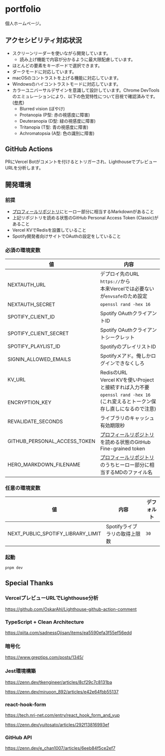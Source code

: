 # portfolio

個人ホームページ。

## アクセシビリティ対応状況

- スクリーンリーダーを使いながら開発しています。
  - 読み上げ機能で内容が分かるように最大限配慮しています。
- ほとんどの要素をキーボードで選択できます。
- ダークモードに対応しています。
- macOSのコントラストを上げる機能に対応しています。
- Windowsのハイコントラストモードに対応しています。
- カラーユニバーサルデザインを意識して設計しています。Chrome DevToolsのエミュレーションにより、以下の色覚特性について目視で確認済みです。([参考](https://accessible-usable.net/2021/07/entry_210711.html))
  - Blurred vision (ぼやけ)
  - Protanopia (P型: 赤の視感度に障害)
  - Deuteranopia (D型: 緑の視感度に障害)
  - Tritanopia (T型: 青の視感度に障害)
  - Achromatopsia (A型: 色の識別に障害)

## GitHub Actions

PRにVercel Botがコメントを付けるとトリガーされ、LighthouseでプレビューURLを分析します。

## 開発環境

### 前提

- [プロフィールリポジトリ](https://github.com/biyoai/biyoai)にヒーロー部分に相当するMarkdownがあること
- 上記リポジトリを読める状態のGitHub Personal Access Token (Classic)があること
- Vercel KVでRedisを設置していること
- Spotify開発者向けサイトでOAuthの設定をしていること

### 必須の環境変数

|値|内容|
|---|---|
|NEXTAUTH_URL|デプロイ先のURL `https://`から<br>本来Vercelでは必要ないが`envsafe`のため設定|
|NEXTAUTH_SECRET|`openssl rand -hex 16`|
|SPOTIFY_CLIENT_ID|Spotify OAuthクライアントID|
|SPOTIFY_CLIENT_SECRET|Spotify OAuthクライアントシークレット|
|SPOTIFY_PLAYLIST_ID|SpotifyのプレイリストID|
|SIGNIN_ALLOWED_EMAILS|Spotifyメアド。俺しかログインできなくしろ|
|KV_URL|RedisのURL<br>Vercel KVを使いProjectと接続すれば入力不要|
|ENCRYPTION_KEY|`openssl rand -hex 16` (これ変えるとトークン保存し直しになるので注意)|
|REVALIDATE_SECONDS|ライブラリのキャッシュ有効期限秒|
|GITHUB_PERSONAL_ACCESS_TOKEN|[プロフィールリポジトリ](https://github.com/biyoai/biyoai)を読める状態のGitHub Fine-grained token|
|HERO_MARKDOWN_FILENAME|[プロフィールリポジトリ](https://github.com/biyoai/biyoai)のうちヒーロー部分に相当するMDのファイル名|

### 任意の環境変数

|値|内容|デフォルト
|---|---|---|
|NEXT_PUBLIC_SPOTIFY_LIBRARY_LIMIT|Spotifyライブラリの取得上限数|`30`|

### 起動

```sh
pnpm dev
```

## Special Thanks

### VercelプレビューURLでLighthouse分析

https://github.com/OskarAhl/Lighthouse-github-action-comment

### TypeScript + Clean Architecture

https://qiita.com/sadnessOjisan/items/ea5590efa3f55ef56edd

### 暗号化

https://www.greptips.com/posts/1345/

### Jest環境構築

https://zenn.dev/tkengineer/articles/8cf29c7c8131ba

https://zenn.dev/miruoon_892/articles/e42e64fbb55137

### react-hook-form

https://tech.nri-net.com/entry/react_hook_form_and_yup

https://zenn.dev/yuitosato/articles/292f13816993ef

### GitHub API

https://zenn.dev/e_chan1007/articles/6eeb84f5ce2ef7
